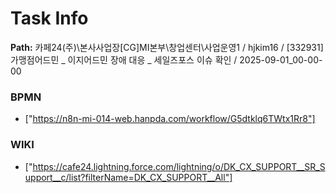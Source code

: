 # Task Info

**Path:** 카페24(주)\본사사업장\[CG]MI본부\창업센터\사업운영1 / hjkim16 / [332931] 가맹점어드민 _ 이지어드민 장애 대응 _ 세일즈포스 이슈 확인 / 2025-09-01_00-00-00

### BPMN
- ["https://n8n-mi-014-web.hanpda.com/workflow/G5dtklq6TWtx1Rr8"]

### WIKI
- ["https://cafe24.lightning.force.com/lightning/o/DK_CX_SUPPORT__SR_Support__c/list?filterName=DK_CX_SUPPORT__All"]

